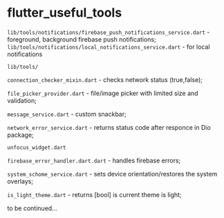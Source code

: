 # flutter_useful_tools


`lib/tools/notifications/firebase_push_notifications_service.dart` - foreground, background firebase push notifications;
`lib/tools/notifications/local_notifications_service.dart` - for local notifications 

`lib/tools/`

`connection_checker_mixin.dart` - checks network status (true,false);

`file_picker_provider.dart` - file/image picker with limited size and validation;

`message_service.dart` - custom snackbar;

`network_error_service.dart` - returns status code after responce in Dio package;

`unfocus_widget.dart`

`firebase_error_handler.dart.dart` - handles firebase errors;

`system_schome_service.dart` - sets device orientation/restores the system overlays;

`is_light_theme.dart` - returns [bool] is current theme is light;

to be continued...
